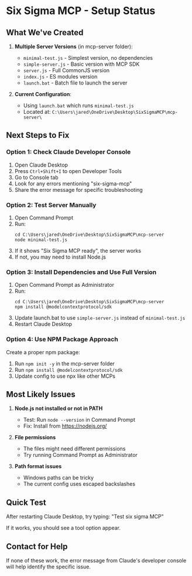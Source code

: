 # Six Sigma MCP - Setup Status

## What We've Created

1. **Multiple Server Versions** (in mcp-server folder):
   - `minimal-test.js` - Simplest version, no dependencies
   - `simple-server.js` - Basic version with MCP SDK
   - `server.js` - Full CommonJS version
   - `index.js` - ES modules version
   - `launch.bat` - Batch file to launch the server

2. **Current Configuration**:
   - Using `launch.bat` which runs `minimal-test.js`
   - Located at: `C:\Users\jared\OneDrive\Desktop\SixSigmaMCP\mcp-server\`

## Next Steps to Fix

### Option 1: Check Claude Developer Console
1. Open Claude Desktop
2. Press `Ctrl+Shift+I` to open Developer Tools
3. Go to Console tab
4. Look for any errors mentioning "six-sigma-mcp"
5. Share the error message for specific troubleshooting

### Option 2: Test Server Manually
1. Open Command Prompt
2. Run:
   ```
   cd C:\Users\jared\OneDrive\Desktop\SixSigmaMCP\mcp-server
   node minimal-test.js
   ```
3. If it shows "Six Sigma MCP ready", the server works
4. If not, you may need to install Node.js

### Option 3: Install Dependencies and Use Full Version
1. Open Command Prompt as Administrator
2. Run:
   ```
   cd C:\Users\jared\OneDrive\Desktop\SixSigmaMCP\mcp-server
   npm install @modelcontextprotocol/sdk
   ```
3. Update launch.bat to use `simple-server.js` instead of `minimal-test.js`
4. Restart Claude Desktop

### Option 4: Use NPM Package Approach
Create a proper npm package:
1. Run `npm init -y` in the mcp-server folder
2. Run `npm install @modelcontextprotocol/sdk`
3. Update config to use npx like other MCPs

## Most Likely Issues

1. **Node.js not installed or not in PATH**
   - Test: Run `node --version` in Command Prompt
   - Fix: Install from https://nodejs.org/

2. **File permissions**
   - The files might need different permissions
   - Try running Command Prompt as Administrator

3. **Path format issues**
   - Windows paths can be tricky
   - The current config uses escaped backslashes

## Quick Test

After restarting Claude Desktop, try typing:
"Test six sigma MCP"

If it works, you should see a tool option appear.

## Contact for Help

If none of these work, the error message from Claude's developer console will help identify the specific issue.